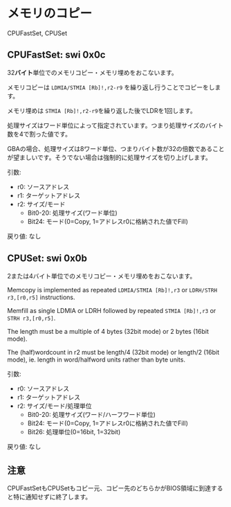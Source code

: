 # メモリのコピー

CPUFastSet, CPUSet

## CPUFastSet: swi 0x0c

32**バイト**単位でのメモリコピー・メモリ埋めをおこないます。

メモリコピーは `LDMIA/STMIA [Rb]!,r2-r9` を繰り返し行うことでコピーをします。

メモリ埋めは `STMIA [Rb]!,r2-r9`を繰り返した後でLDRを1回します。

処理サイズはワード単位によって指定されています。つまり処理サイズのバイト数を4で割った値です。

GBAの場合、処理サイズは8ワード単位、つまりバイト数が32の倍数であることが望ましいです。そうでない場合は強制的に処理サイズを切り上げします。

引数:

- r0: ソースアドレス
- r1: ターゲットアドレス
- r2: サイズ/モード
  - Bit0-20: 処理サイズ(ワード単位)
  - Bit24: モード(0=Copy, 1=アドレスr0に格納された値でFill)

戻り値: なし

## CPUSet: swi 0x0b

2または4バイト単位でのメモリコピー・メモリ埋めをおこないます。

Memcopy is implemented as repeated `LDMIA/STMIA [Rb]!,r3` or `LDRH/STRH r3,[r0,r5]` instructions. 

Memfill as single LDMIA or LDRH followed by repeated `STMIA [Rb]!,r3` or `STRH r3,[r0,r5]`.

The length must be a multiple of 4 bytes (32bit mode) or 2 bytes (16bit mode). 

The (half)wordcount in r2 must be length/4 (32bit mode) or length/2 (16bit mode), ie. length in word/halfword units rather than byte units.

引数:

- r0: ソースアドレス
- r1: ターゲットアドレス
- r2: サイズ/モード/処理単位
  - Bit0-20: 処理サイズ(ワード/ハーフワード単位)
  - Bit24: モード(0=Copy, 1=アドレスr0に格納された値でFill)
  - Bit26: 処理単位(0=16bit, 1=32bit)

戻り値: なし

## 注意

CPUFastSetもCPUSetもコピー元、コピー先のどちらかがBIOS領域に到達すると特に通知せずに終了します。

